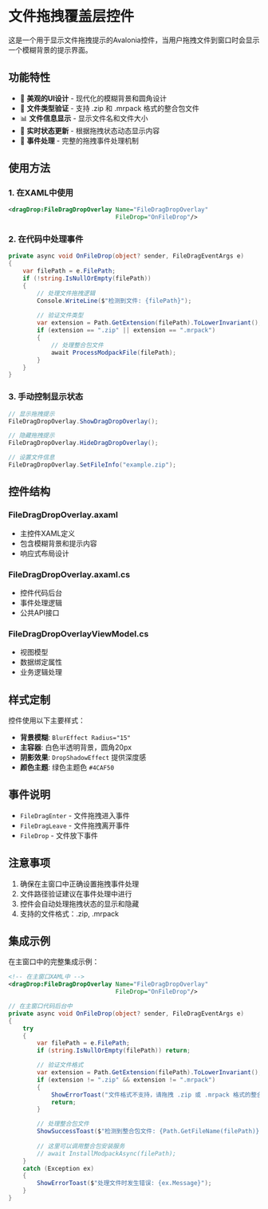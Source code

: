 # 文件拖拽覆盖层控件

这是一个用于显示文件拖拽提示的Avalonia控件，当用户拖拽文件到窗口时会显示一个模糊背景的提示界面。

## 功能特性

- 🎨 **美观的UI设计** - 现代化的模糊背景和圆角设计
- 📁 **文件类型验证** - 支持 .zip 和 .mrpack 格式的整合包文件
- 📊 **文件信息显示** - 显示文件名和文件大小
- 🔄 **实时状态更新** - 根据拖拽状态动态显示内容
- 🎯 **事件处理** - 完整的拖拽事件处理机制

## 使用方法

### 1. 在XAML中使用

```xml
<dragDrop:FileDragDropOverlay Name="FileDragDropOverlay"
                              FileDrop="OnFileDrop"/>
```

### 2. 在代码中处理事件

```csharp
private async void OnFileDrop(object? sender, FileDragEventArgs e)
{
    var filePath = e.FilePath;
    if (!string.IsNullOrEmpty(filePath))
    {
        // 处理文件拖拽逻辑
        Console.WriteLine($"检测到文件: {filePath}");
        
        // 验证文件类型
        var extension = Path.GetExtension(filePath).ToLowerInvariant();
        if (extension == ".zip" || extension == ".mrpack")
        {
            // 处理整合包文件
            await ProcessModpackFile(filePath);
        }
    }
}
```

### 3. 手动控制显示状态

```csharp
// 显示拖拽提示
FileDragDropOverlay.ShowDragDropOverlay();

// 隐藏拖拽提示
FileDragDropOverlay.HideDragDropOverlay();

// 设置文件信息
FileDragDropOverlay.SetFileInfo("example.zip");
```

## 控件结构

### FileDragDropOverlay.axaml
- 主控件XAML定义
- 包含模糊背景和提示内容
- 响应式布局设计

### FileDragDropOverlay.axaml.cs
- 控件代码后台
- 事件处理逻辑
- 公共API接口

### FileDragDropOverlayViewModel.cs
- 视图模型
- 数据绑定属性
- 业务逻辑处理

## 样式定制

控件使用以下主要样式：

- **背景模糊**: `BlurEffect Radius="15"`
- **主容器**: 白色半透明背景，圆角20px
- **阴影效果**: `DropShadowEffect` 提供深度感
- **颜色主题**: 绿色主题色 `#4CAF50`

## 事件说明

- `FileDragEnter` - 文件拖拽进入事件
- `FileDragLeave` - 文件拖拽离开事件  
- `FileDrop` - 文件放下事件

## 注意事项

1. 确保在主窗口中正确设置拖拽事件处理
2. 文件路径验证建议在事件处理中进行
3. 控件会自动处理拖拽状态的显示和隐藏
4. 支持的文件格式：.zip, .mrpack

## 集成示例

在主窗口中的完整集成示例：

```xml
<!-- 在主窗口XAML中 -->
<dragDrop:FileDragDropOverlay Name="FileDragDropOverlay"
                              FileDrop="OnFileDrop"/>
```

```csharp
// 在主窗口代码后台中
private async void OnFileDrop(object? sender, FileDragEventArgs e)
{
    try
    {
        var filePath = e.FilePath;
        if (string.IsNullOrEmpty(filePath)) return;

        // 验证文件格式
        var extension = Path.GetExtension(filePath).ToLowerInvariant();
        if (extension != ".zip" && extension != ".mrpack")
        {
            ShowErrorToast("文件格式不支持，请拖拽 .zip 或 .mrpack 格式的整合包文件");
            return;
        }

        // 处理整合包文件
        ShowSuccessToast($"检测到整合包文件: {Path.GetFileName(filePath)}");
        
        // 这里可以调用整合包安装服务
        // await InstallModpackAsync(filePath);
    }
    catch (Exception ex)
    {
        ShowErrorToast($"处理文件时发生错误: {ex.Message}");
    }
}
```
